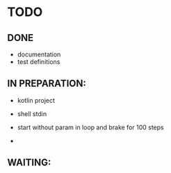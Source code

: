 # TODO

## DONE
+ documentation
+ test definitions


## IN PREPARATION:
+ kotlin project

+ shell stdin
+ start without param in loop and brake for 100 steps 
+ 

## WAITING:

